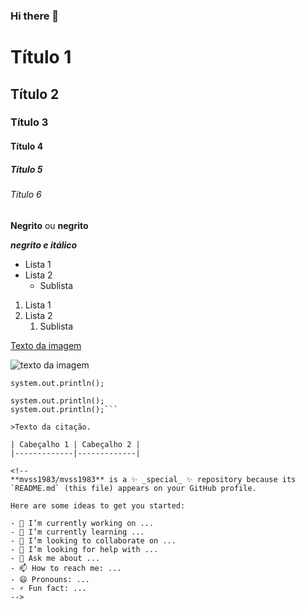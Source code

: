 ### Hi there 👋

<!-- Cabeçalhos -->

# Título 1
## Título 2
### Título 3
#### Título 4
##### Título 5
###### Título 6

**Negrito**  ou __negrito__

___negrito e itálico___

- Lista 1
- Lista 2
  - Sublista


1. Lista 1
2. Lista 2
   1. Sublista

[Texto da imagem](https://ufsb.edu.br/pibid/imagens/1-galeria-de-imagens-01/detail/3-imagem-3-titulo-com-ate-45-caracteres?tmpl=component)

![texto da imagem](https://ufsb.edu.br/pibid/imagens/1-galeria-de-imagens-01/detail/3-imagem-3-titulo-com-ate-45-caracteres?tmpl=component)


`system.out.println();`

```system.out.println();
system.out.println();
system.out.println();```

>Texto da citação.

| Cabeçalho 1 | Cabeçalho 2 |
|-------------|-------------|

<!--
**mvss1983/mvss1983** is a ✨ _special_ ✨ repository because its `README.md` (this file) appears on your GitHub profile.

Here are some ideas to get you started:

- 🔭 I’m currently working on ...
- 🌱 I’m currently learning ...
- 👯 I’m looking to collaborate on ...
- 🤔 I’m looking for help with ...
- 💬 Ask me about ...
- 📫 How to reach me: ...
- 😄 Pronouns: ...
- ⚡ Fun fact: ...
-->

